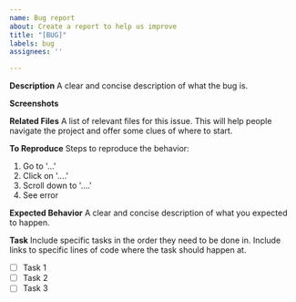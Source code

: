 ```yaml
---
name: Bug report
about: Create a report to help us improve
title: "[BUG]"
labels: bug
assignees: ''

---
```


**Description**
A clear and concise description of what the bug is.

**Screenshots**

**Related Files**
A list of relevant files for this issue. This will help people navigate the project and offer some clues of where to start.

**To Reproduce**
Steps to reproduce the behavior:
1. Go to '...'
2. Click on '....'
3. Scroll down to '....'
4. See error

**Expected Behavior**
A clear and concise description of what you expected to happen.

**Task**
Include specific tasks in the order they need to be done in. Include links to specific lines of code where the task should happen at.

- [ ] Task 1
- [ ] Task 2
- [ ] Task 3
